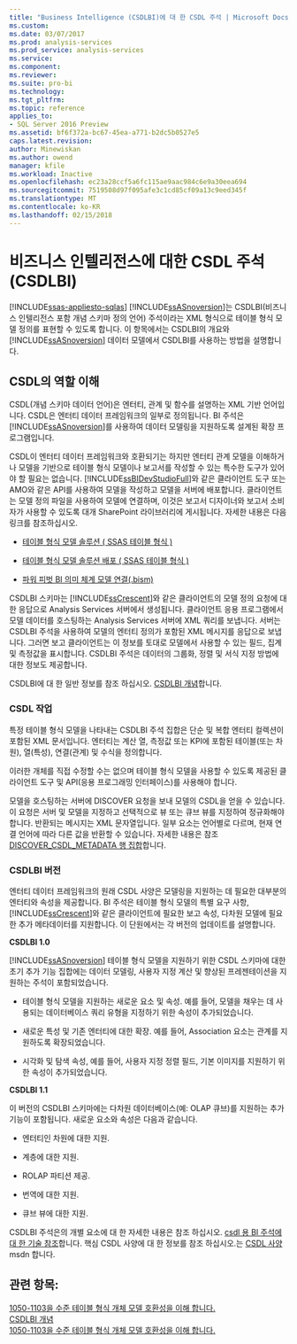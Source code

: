 ```yaml
---
title: "Business Intelligence (CSDLBI)에 대 한 CSDL 주석 | Microsoft Docs"
ms.custom: 
ms.date: 03/07/2017
ms.prod: analysis-services
ms.prod_service: analysis-services
ms.service: 
ms.component: 
ms.reviewer: 
ms.suite: pro-bi
ms.technology: 
ms.tgt_pltfrm: 
ms.topic: reference
applies_to:
- SQL Server 2016 Preview
ms.assetid: bf6f372a-bc67-45ea-a771-b2dc5b0527e5
caps.latest.revision: 
author: Minewiskan
ms.author: owend
manager: kfile
ms.workload: Inactive
ms.openlocfilehash: ec23a28ccf5a6fc115ae9aac984c6e9a30eea694
ms.sourcegitcommit: 7519508d97f095afe3c1cd85cf09a13c9eed345f
ms.translationtype: MT
ms.contentlocale: ko-KR
ms.lasthandoff: 02/15/2018
---
```

# <a name="csdl-annotations-for-business-intelligence-csdlbi"></a>비즈니스 인텔리전스에 대한 CSDL 주석(CSDLBI)
[!INCLUDE[ssas-appliesto-sqlas](../../includes/ssas-appliesto-sqlas.md)]
  [!INCLUDE[ssASnoversion](../../includes/ssasnoversion-md.md)]는 CSDLBI(비즈니스 인텔리전스 포함 개념 스키마 정의 언어) 주석이라는 XML 형식으로 테이블 형식 모델 정의를 표현할 수 있도록 합니다. 이 항목에서는 CSDLBI의 개요와 [!INCLUDE[ssASnoversion](../../includes/ssasnoversion-md.md)] 데이터 모델에서 CSDLBI를 사용하는 방법을 설명합니다.  
  
## <a name="understanding-the-role-of-csdl"></a>CSDL의 역할 이해  
 CSDL(개념 스키마 데이터 언어)은 엔터티, 관계 및 함수를 설명하는 XML 기반 언어입니다. CSDL은 엔터티 데이터 프레임워크의 일부로 정의됩니다. BI 주석은 [!INCLUDE[ssASnoversion](../../includes/ssasnoversion-md.md)]를 사용하여 데이터 모델링을 지원하도록 설계된 확장 프로그램입니다.  
  
 CSDL이 엔터티 데이터 프레임워크와 호환되기는 하지만 엔터티 관계 모델을 이해하거나 모델을 기반으로 테이블 형식 모델이나 보고서를 작성할 수 있는 특수한 도구가 있어야 할 필요는 없습니다. [!INCLUDE[ssBIDevStudioFull](../../includes/ssbidevstudiofull-md.md)]와 같은 클라이언트 도구 또는 AMO와 같은 API를 사용하여 모델을 작성하고 모델을 서버에 배포합니다. 클라이언트는 모델 정의 파일을 사용하여 모델에 연결하며, 이것은 보고서 디자이너와 보고서 소비자가 사용할 수 있도록 대개 SharePoint 라이브러리에 게시됩니다. 자세한 내용은 다음 링크를 참조하십시오.  
  
-   [테이블 형식 모델 솔루션 &#40; SSAS 테이블 형식 &#41;](../../analysis-services/tabular-models/tabular-model-solutions-ssas-tabular.md)  
  
-   [테이블 형식 모델 솔루션 배포 &#40; SSAS 테이블 형식 &#41;](../../analysis-services/tabular-models/tabular-model-solution-deployment-ssas-tabular.md)  
  
-   [파워 피벗 BI 의미 체계 모델 연결&#40;.bism&#41;](../../analysis-services/power-pivot-sharepoint/power-pivot-bi-semantic-model-connection-bism.md)  
  
 CSDLBI 스키마는 [!INCLUDE[ssCrescent](../../includes/sscrescent-md.md)]와 같은 클라이언트의 모델 정의 요청에 대한 응답으로 Analysis Services 서버에서 생성됩니다. 클라이언트 응용 프로그램에서 모델 데이터를 호스팅하는 Analysis Services 서버에 XML 쿼리를 보냅니다. 서버는 CSDLBI 주석을 사용하여 모델의 엔터티 정의가 포함된 XML 메시지를 응답으로 보냅니다. 그러면 보고 클라이언트는 이 정보를 토대로 모델에서 사용할 수 있는 필드, 집계 및 측정값을 표시합니다. CSDLBI 주석은 데이터의 그룹화, 정렬 및 서식 지정 방법에 대한 정보도 제공합니다.  
  
 CSDLBI에 대 한 일반 정보를 참조 하십시오. [CSDLBI 개념](../../analysis-services/tabular-model-programming-compatibility-levels-1050-1103/csdlbi-concepts.md)합니다.  
  
### <a name="working-with-csdl"></a>CSDL 작업  
 특정 테이블 형식 모델을 나타내는 CSDLBI 주석 집합은 단순 및 복합 엔터티 컬렉션이 포함된 XML 문서입니다. 엔터티는 계산 열, 측정값 또는 KPI에 포함된 테이블(또는 차원), 열(특성), 연결(관계) 및 수식을 정의합니다.  
  
 이러한 개체를 직접 수정할 수는 없으며 테이블 형식 모델을 사용할 수 있도록 제공된 클라이언트 도구 및 API(응용 프로그래밍 인터페이스)를 사용해야 합니다.  
  
 모델을 호스팅하는 서버에 DISCOVER 요청을 보내 모델의 CSDL을 얻을 수 있습니다. 이 요청은 서버 및 모델을 지정하고 선택적으로 뷰 또는 큐브 뷰를 지정하여 정규화해야 합니다. 반환되는 메시지는 XML 문자열입니다. 일부 요소는 언어별로 다르며, 현재 연결 언어에 따라 다른 값을 반환할 수 있습니다. 자세한 내용은 참조 [DISCOVER_CSDL_METADATA 행 집합](../../analysis-services/schema-rowsets/xml/discover-csdl-metadata-rowset.md)합니다.  
  
### <a name="csdlbi-versions"></a>CSDLBI 버전  
 엔터티 데이터 프레임워크의 원래 CSDL 사양은 모델링을 지원하는 데 필요한 대부분의 엔터티와 속성을 제공합니다. BI 주석은 테이블 형식 모델의 특별 요구 사항, [!INCLUDE[ssCrescent](../../includes/sscrescent-md.md)]와 같은 클라이언트에 필요한 보고 속성, 다차원 모델에 필요한 추가 메타데이터를 지원합니다. 이 단원에서는 각 버전의 업데이트를 설명합니다.  
  
 **CSDLBI 1.0**  
  
 [!INCLUDE[ssASnoversion](../../includes/ssasnoversion-md.md)] 테이블 형식 모델을 지원하기 위한 CSDL 스키마에 대한 초기 추가 기능 집합에는 데이터 모델링, 사용자 지정 계산 및 향상된 프레젠테이션을 지원하는 주석이 포함되었습니다.  
  
-   테이블 형식 모델을 지원하는 새로운 요소 및 속성. 예를 들어, 모델을 채우는 데 사용되는 데이터베이스 쿼리 유형을 지정하기 위한 속성이 추가되었습니다.  
  
-   새로운 특성 및 기존 엔터티에 대한 확장.  예를 들어, Association 요소는 관계를 지원하도록 확장되었습니다.  
  
-   시각화 및 탐색 속성, 예를 들어, 사용자 지정 정렬 필드, 기본 이미지를 지원하기 위한 속성이 추가되었습니다.  
  
 **CSDLBI 1.1**  
  
 이 버전의 CSDLBI 스키마에는 다차원 데이터베이스(예: OLAP 큐브)를 지원하는 추가 기능이 포함됩니다. 새로운 요소와 속성은 다음과 같습니다.  
  
-   엔터티인 차원에 대한 지원.  
  
-   계층에 대한 지원.  
  
-   ROLAP 파티션 제공.  
  
-   번역에 대한 지원.  
  
-   큐브 뷰에 대한 지원.  
  
 CSDLBI 주석은의 개별 요소에 대 한 자세한 내용은 참조 하십시오. [csdl 용 BI 주석에 대 한 기술 참조](../../analysis-services/tabular-model-programming-compatibility-levels-1050-1103/conceptual-schema-definition-language-csdl/technical-reference-for-bi-annotations-to-csdl.md)합니다. 핵심 CSDL 사양에 대 한 정보를 참조 하십시오.는 [CSDL 사양](http://go.microsoft.com/fwlink/?LinkId=205855) msdn 합니다.  
  
## <a name="see-also"></a>관련 항목:  
 [1050-1103을 수준 테이블 형식 개체 모델 호환성을 이해 합니다.](../../analysis-services/tabular-model-programming-compatibility-levels-1050-1103/representation/understanding-tabular-object-model-at-levels-1050-through-1103.md)   
 [CSDLBI 개념](../../analysis-services/tabular-model-programming-compatibility-levels-1050-1103/csdlbi-concepts.md)   
 [1050-1103을 수준 테이블 형식 개체 모델 호환성을 이해 합니다.](../../analysis-services/tabular-model-programming-compatibility-levels-1050-1103/representation/understanding-tabular-object-model-at-levels-1050-through-1103.md)  
  
  
